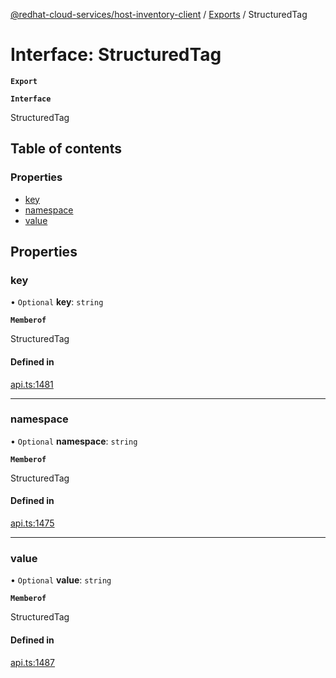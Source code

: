 [@redhat-cloud-services/host-inventory-client](../README.md) / [Exports](../modules.md) / StructuredTag

# Interface: StructuredTag

**`Export`**

**`Interface`**

StructuredTag

## Table of contents

### Properties

- [key](StructuredTag.md#key)
- [namespace](StructuredTag.md#namespace)
- [value](StructuredTag.md#value)

## Properties

### key

• `Optional` **key**: `string`

**`Memberof`**

StructuredTag

#### Defined in

[api.ts:1481](https://github.com/RedHatInsights/javascript-clients/blob/master/packages/host-inventory/api.ts#L1481)

___

### namespace

• `Optional` **namespace**: `string`

**`Memberof`**

StructuredTag

#### Defined in

[api.ts:1475](https://github.com/RedHatInsights/javascript-clients/blob/master/packages/host-inventory/api.ts#L1475)

___

### value

• `Optional` **value**: `string`

**`Memberof`**

StructuredTag

#### Defined in

[api.ts:1487](https://github.com/RedHatInsights/javascript-clients/blob/master/packages/host-inventory/api.ts#L1487)

